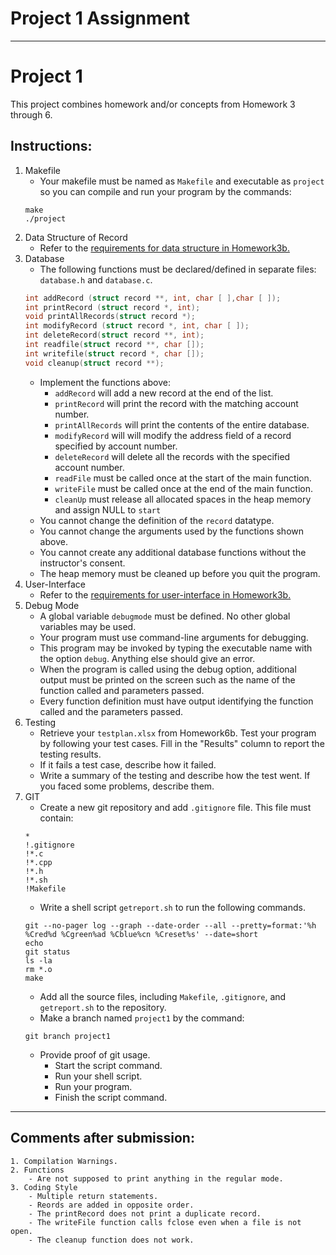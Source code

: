 # Project 1 Assignment
---

# Project 1  

This project combines homework and/or concepts from Homework 3 through 6.

## Instructions:    
1. Makefile
    - Your makefile must be named as ```Makefile``` and executable as ```project``` so you can compile and run your program by the commands:    
    ```
    make
    ./project
    ```
2. Data Structure of Record
    - Refer to the [requirements for data structure in Homework3b.](https://github.com/Scoin0/ICS/blob/master/Homework3/Homework3b/Readme.md)
3. Database
    - The following functions must be declared/defined in separate files: ```database.h``` and ```database.c```.     
    ```c
    int addRecord (struct record **, int, char [ ],char [ ]);
    int printRecord (struct record *, int);
    void printAllRecords(struct record *);
    int modifyRecord (struct record *, int, char [ ]);
    int deleteRecord(struct record **, int);
    int readfile(struct record **, char []);
    int writefile(struct record *, char []);
    void cleanup(struct record **);
    ```
    - Implement the functions above:
        - ```addRecord``` will add a new record at the end of the list.
        - ```printRecord``` will print the record with the matching account number.
        - ```printAllRecords``` will print the contents of the entire database.
        - ```modifyRecord``` will will modify the address field of a record specified by account number.
        - ```deleteRecord``` will delete all the records with the specified account number.
        - ```readFile``` must be called once at the start of the main function.
        - ```writeFile``` must be called once at the end of the main function.
        - ```cleanUp``` must release all allocated spaces in the heap memory and assign NULL to ```start```
    - You cannot change the definition of the ```record``` datatype.
    - You cannot change the arguments used by the functions shown above.
    - You cannot create any additional database functions without the instructor's consent.
    - The heap memory must be cleaned up before you quit the program.
4. User-Interface
    - Refer to the [requirements for user-interface in Homework3b.](https://github.com/Scoin0/ICS/blob/master/Homework3/Homework3b/Readme.md)
5. Debug Mode
    - A global variable ```debugmode``` must be defined. No other global variables may be used.
    - Your program must use command-line arguments for debugging.
    - This program may be invoked by typing the executable name with the option ```debug```. Anything else should give an error.
    - When the program is called using the debug option, additional output must be printed on the screen such as the name of the function called and parameters passed.
    - Every function definition must have output identifying the function called and the parameters passed.
6. Testing
    - Retrieve your ```testplan.xlsx``` from Homework6b. Test your program by following your test cases. Fill in the "Results" column to report the testing results.
    - If it fails a test case, describe how it failed.
    - Write a summary of the testing and describe how the test went. If you faced some problems, describe them.
7. GIT
    - Create a new git repository and add ```.gitignore``` file. This file must contain:
    ```
    *
    !.gitignore
    !*.c
    !*.cpp
    !*.h
    !*.sh
    !Makefile
    ```
    - Write a shell script ```getreport.sh``` to run the following commands.
    ```
    git --no-pager log --graph --date-order --all --pretty=format:'%h %Cred%d %Cgreen%ad %Cblue%cn %Creset%s' --date=short
    echo
    git status
    ls -la
    rm *.o
    make
    ```
    - Add all the source files, including ```Makefile```, ```.gitignore```, and ```getreport.sh``` to the repository.
    - Make a branch named ```project1``` by the command:
    ```
    git branch project1
    ```
    - Provide proof of git usage.
        - Start the script command.
        - Run your shell script.
        - Run your program.
        - Finish the script command.
        
---

## Comments after submission:

```    
1. Compilation Warnings.
2. Functions
    - Are not supposed to print anything in the regular mode.
3. Coding Style
    - Multiple return statements.
    - Reords are added in opposite order.
    - The printRecord does not print a duplicate record.
    - The writeFile function calls fclose even when a file is not open.
    - The cleanup function does not work.
```
